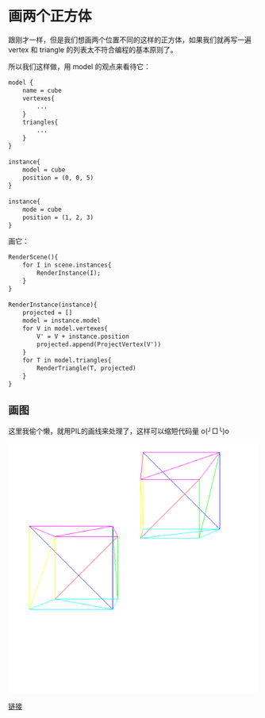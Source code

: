 # 画两个正方体



跟刚才一样，但是我们想画两个位置不同的这样的正方体，如果我们就再写一遍 vertex 和 triangle 的列表太不符合编程的基本原则了。

所以我们这样做，用 model 的观点来看待它：

```
model {
	name = cube
	vertexes{
		...
	}
	triangles{
		...
	}
}

instance{
	model = cube
	position = (0, 0, 5)
}

instance{
	mode = cube
	position = (1, 2, 3)
}
```


画它：

```
RenderScene(){
	for I in scene.instances{
		RenderInstance(I);
	}
}

RenderInstance(instance){
	projected = []
	model = instance.model
	for V in model.vertexes{
		V' = V + instance.position
		projected.append(ProjectVertex(V'))
	}
	for T in model.triangles{
		RenderTriangle(T, projected)
	}
}

```


## 画图

这里我偷个懒，就用PIL的画线来处理了，这样可以缩短代码量 o(╯□╰)o


![](images/raster06.png)


[链接](code/raster06.py)


